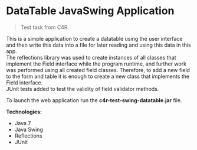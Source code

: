 # DataTable JavaSwing Application
> Test task from C4R

This is a simple application to create a datatable using the user interface 
and then write this data into a file for later reading and using this data in this app.  
The reflections library was used to create instances of all classes that implement 
the Field interface while the program runtime, and further work was performed 
using all created field classes. Therefore, to add a new field to the form and table 
it is enough to create a new class that implements the Field interface.  
JUnit tests added to test the validity of field validator methods.

To launch the web application run the <b>c4r-test-swing-datatable.jar</b> file.

<b>Technologies:</b>
- Java 7
- Java Swing
- Reflections
- JUnit
